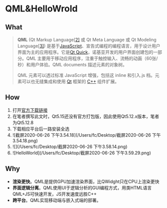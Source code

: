 # QML&HelloWrold

## What

> **QML** (Qt Markup Language[[2\]](https://zh.wikipedia.org/wiki/QML#cite_note-2) 或 Qt Meta Language 或 Qt Modeling Language[[3\]](https://zh.wikipedia.org/wiki/QML#cite_note-3)) 是基于[JavaScript](https://zh.wikipedia.org/wiki/JavaScript)、宣告式编程的编程语言，用于设计用户界面为主的应用程序。它是[Qt Quick](https://zh.wikipedia.org/w/index.php?title=Qt_Quick&action=edit&redlink=1)，诺基亚开发的用户界面创建包的一部分。QML 主要用于移动应用程序，注重于触控输入、流畅的动画（60张/秒）和用户体验。QML documents 描述元素的对象树。
>
> QML 元素可以透过标准 JavaScript 增强，包括这 inline 和引入.js 档。元素可以也无缝集成和使用 [Qt](https://zh.wikipedia.org/wiki/Qt) 框架的 [C++](https://zh.wikipedia.org/wiki/C%2B%2B) 组件扩展。

## How

1. 打开[官方下载链接](https://www.qt.io/offline-installers)
2. 在笔者撰写此文时，Qt5.15还没有官方打包版，因此使用Qt5.12.x版本，笔者为Qt5.12.8
3. 下载相应平台后一路安装全选
4. ![截屏2020-06-26 下午3.54.18](/Users/fc/Desktop/截屏2020-06-26 下午3.54.18.png)
5. ![](/Users/fc/Desktop/截屏2020-06-26 下午3.58.14.png)
6. ![HelloWorld](/Users/fc/Desktop/截屏2020-06-26 下午3.59.29.png)

## Why

- **渲染更快**。QML是提供GPU加速渲染界面，比QWidght只在CPU上渲染更快
- **界面逻辑分离**。QML使用UI于逻辑分析的GUI编程方式，用类HTML语言QML+JS可快速开发，JS开发速度远胜C++
- **跨平台**。QML实现移动端与嵌入式端的部署。

